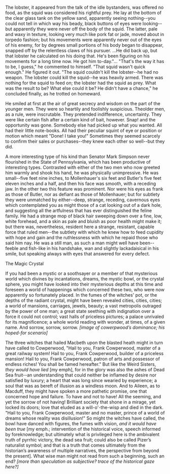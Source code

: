 The lobster, it appeared from the talk of the idle bystanders, was offered no food, as the squid was considered his rightful prey. He lay at the bottom of the clear glass tank on the yellow sand, apparently seeing nothing--you could not tell in which way his beady, black buttons of eyes were looking--but apparently they were never off the body of the squid. The latter, pale and waxy in texture, looking very much like pork fat or jade, moved about in torpedo fashion; but his movements were apparently never out of the eyes of his enemy, for by degrees small portions of his body began to disappear, snapped off by the relentless claws of his pursuer. …He did back up, but that lobster he calculated on his doing that. He's been figuring on his movements for a long time now. He got him to-day."… "That's the way it has to be, I guess," he commented to himself. "That squid wasn't quick enough." He figured it out. "The squid couldn't kill the lobster--he had no weapon. The lobster could kill the squid--he was heavily armed. There was nothing for the squid to feed on; the lobster had the squid as prey. What was the result to be? What else could it be? He didn't have a chance," he concluded finally, as he trotted on homeward.


He smiled at first at the air of great secrecy and wisdom on the part of the younger men. They were so heartily and foolishly suspicious. Theolder men, as a rule, were inscrutable. They pretended indifference, uncertainty. They were like certain fish after a certain kind of bait, however. Snap! and the opportunity was gone. Somebody else had picked up what you wanted. All had their little note-books. All had their peculiar squint of eye or position or motion which meant "Done! I take you!" Sometimes they seemed scarcely to confirm their sales or purchases--they knew each other so well--but they did.

A more interesting type of his kind than Senator Mark Simpson never flourished in the State of Pennsylvania, which has been productive of interesting types. Contrasted with either of the two men who now greeted him warmly and shook his hand, he was physically unimpressive. He was small--five feet nine inches, to Mollenhauer's six feet and Butler's five feet eleven inches and a half, and then his face was smooth, with a receding jaw. In the other two this feature was prominent. Nor were his eyes as frank as those of Butler, nor as defiant as those of Mollenhauer; but for subtlety they were unmatched by either--deep, strange, receding, cavernous eyes which contemplated you as might those of a cat looking out of a dark hole, and suggesting all the artfulness that has ever distinguished the feline family. He had a strange mop of black hair sweeping down over a fine, low, white forehead, and a skin as pale and bluish as poor health might make it; but there was, nevertheless, resident here a strange, resistant, capable force that ruled men--the subtlety with which he knew how to feed cupidity with hope and gain and the ruthlessness with which he repaid those who said him nay. He was a still man, as such a man might well have been--feeble and fish-like in his handshake, wan and slightly lackadaisical in his smile, but speaking always with eyes that answered for every defect.

The Magic Crystal

If you had been a mystic or a soothsayer or a member of that mysterious world which divines by incantations, dreams, the mystic bowl, or the crystal sphere, you might have looked into their mysterious depths at this time and foreseen a world of happenings which concerned these two, who were now apparently so fortunately placed. In the fumes of the witches' pot, or the depths of the radiant crystal, might have been revealed cities, cities, cities; a world of mansions, carriages, jewels, beauty; a vast metropolis outraged by the power of one man; a great state seething with indignation over a force it could not control; vast halls of priceless pictures; a palace unrivaled for its magnificence; a whole world reading with wonder, at times, of a given name. And sorrow, sorrow, sorrow. *[image of cowerpwood’s dominance; his hoped-for scenario]*

The three witches that hailed Macbeth upon the blasted heath might in turn have called to Cowperwood, "Hail to you, Frank Cowperwood, master of a great railway system! Hail to you, Frank Cowperwood, builder of a priceless mansion! Hail to you, Frank Cowperwood, patron of arts and possessor of endless riches! You shall be famed hereafter." But like the Weird Sisters, *they would have lied* [my emph], for in the glory was also the ashes of Dead Sea fruit--an understanding that could neither be inflamed by desire nor satisfied by luxury; a heart that was long since wearied by experience; a soul that was as bereft of illusion as a windless moon. And to Aileen, as to Macduff, they might have spoken a more pathetic promise, one that concerned hope and failure. To have and not to have! All the seeming, and yet the sorrow of not having! Brilliant society that shone in a mirage, yet locked its doors; love that eluded as a will-o'-the-wisp and died in the dark. "Hail to you, Frank Cowperwood, master and no master, prince of a world of dreams whose reality was disillusion!" So might the witches have called, the bowl have danced with figures, the fumes with vision, *and it would have been true* [my emph.; intervention of the historical voice, speech informed by foreknowledge; but ultimately what is privileged here is the ambivalent truth of pyrrhic victory, the dead sea fruit; could also be called Pizer’s naturalist symbol; and that is a truth that comes ultimately from the historian’s awareness of multiple narratives, the perspective from beyond the present]. What wise man might not read from such a beginning, such an end? *[more than speculation as subjective? trace of the historical gaze here?]*